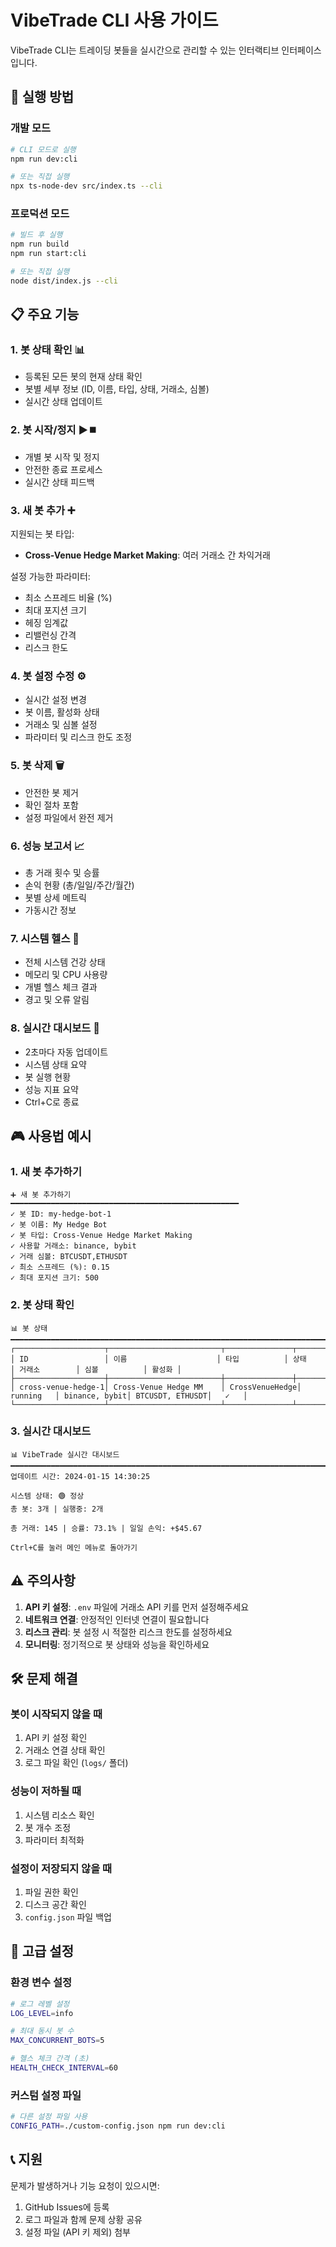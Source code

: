 # VibeTrade CLI 사용 가이드

VibeTrade CLI는 트레이딩 봇들을 실시간으로 관리할 수 있는 인터랙티브 인터페이스입니다.

## 🚀 실행 방법

### 개발 모드
```bash
# CLI 모드로 실행
npm run dev:cli

# 또는 직접 실행
npx ts-node-dev src/index.ts --cli
```

### 프로덕션 모드
```bash
# 빌드 후 실행
npm run build
npm run start:cli

# 또는 직접 실행
node dist/index.js --cli
```

## 📋 주요 기능

### 1. 봇 상태 확인 📊
- 등록된 모든 봇의 현재 상태 확인
- 봇별 세부 정보 (ID, 이름, 타입, 상태, 거래소, 심볼)
- 실시간 상태 업데이트

### 2. 봇 시작/정지 ▶️⏹️
- 개별 봇 시작 및 정지
- 안전한 종료 프로세스
- 실시간 상태 피드백

### 3. 새 봇 추가 ➕
지원되는 봇 타입:
- **Cross-Venue Hedge Market Making**: 여러 거래소 간 차익거래

설정 가능한 파라미터:
- 최소 스프레드 비율 (%)
- 최대 포지션 크기
- 헤징 임계값
- 리밸런싱 간격
- 리스크 한도

### 4. 봇 설정 수정 ⚙️
- 실시간 설정 변경
- 봇 이름, 활성화 상태
- 거래소 및 심볼 설정
- 파라미터 및 리스크 한도 조정

### 5. 봇 삭제 🗑️
- 안전한 봇 제거
- 확인 절차 포함
- 설정 파일에서 완전 제거

### 6. 성능 보고서 📈
- 총 거래 횟수 및 승률
- 손익 현황 (총/일일/주간/월간)
- 봇별 상세 메트릭
- 가동시간 정보

### 7. 시스템 헬스 🏥
- 전체 시스템 건강 상태
- 메모리 및 CPU 사용량
- 개별 헬스 체크 결과
- 경고 및 오류 알림

### 8. 실시간 대시보드 🔄
- 2초마다 자동 업데이트
- 시스템 상태 요약
- 봇 실행 현황
- 성능 지표 요약
- Ctrl+C로 종료

## 🎮 사용법 예시

### 1. 새 봇 추가하기
```
➕ 새 봇 추가하기
━━━━━━━━━━━━━━━━━━━━━━━━━━━━━━━━━━━━━━━━━━━━━━━━━━━
✓ 봇 ID: my-hedge-bot-1
✓ 봇 이름: My Hedge Bot
✓ 봇 타입: Cross-Venue Hedge Market Making
✓ 사용할 거래소: binance, bybit
✓ 거래 심볼: BTCUSDT,ETHUSDT
✓ 최소 스프레드 (%): 0.15
✓ 최대 포지션 크기: 500
```

### 2. 봇 상태 확인
```
📊 봇 상태
━━━━━━━━━━━━━━━━━━━━━━━━━━━━━━━━━━━━━━━━━━━━━━━━━━━━━━━━━━━━━━━━━━━━━━━━━━━━━━━━
┌────────────────────┬─────────────────────────┬───────────────┬────────────┬───────────────┬───────────────┬────────┐
│ ID                 │ 이름                    │ 타입          │ 상태       │ 거래소        │ 심볼          │ 활성화 │
├────────────────────┼─────────────────────────┼───────────────┼────────────┼───────────────┼───────────────┼────────┤
│ cross-venue-hedge-1│ Cross-Venue Hedge MM    │ CrossVenueHedge│ running   │ binance, bybit│ BTCUSDT, ETHUSDT│   ✓   │
└────────────────────┴─────────────────────────┴───────────────┴────────────┴───────────────┴───────────────┴────────┘
```

### 3. 실시간 대시보드
```
📊 VibeTrade 실시간 대시보드
━━━━━━━━━━━━━━━━━━━━━━━━━━━━━━━━━━━━━━━━━━━━━━━━━━━━━━━━━━━━━━━━━━━━━━━━━━━━━━━━
업데이트 시간: 2024-01-15 14:30:25

시스템 상태: 🟢 정상
총 봇: 3개 | 실행중: 2개

총 거래: 145 | 승률: 73.1% | 일일 손익: +$45.67

Ctrl+C를 눌러 메인 메뉴로 돌아가기
```

## ⚠️ 주의사항

1. **API 키 설정**: `.env` 파일에 거래소 API 키를 먼저 설정해주세요
2. **네트워크 연결**: 안정적인 인터넷 연결이 필요합니다
3. **리스크 관리**: 봇 설정 시 적절한 리스크 한도를 설정하세요
4. **모니터링**: 정기적으로 봇 상태와 성능을 확인하세요

## 🛠 문제 해결

### 봇이 시작되지 않을 때
1. API 키 설정 확인
2. 거래소 연결 상태 확인
3. 로그 파일 확인 (`logs/` 폴더)

### 성능이 저하될 때
1. 시스템 리소스 확인
2. 봇 개수 조정
3. 파라미터 최적화

### 설정이 저장되지 않을 때
1. 파일 권한 확인
2. 디스크 공간 확인
3. `config.json` 파일 백업

## 🔧 고급 설정

### 환경 변수 설정
```bash
# 로그 레벨 설정
LOG_LEVEL=info

# 최대 동시 봇 수
MAX_CONCURRENT_BOTS=5

# 헬스 체크 간격 (초)
HEALTH_CHECK_INTERVAL=60
```

### 커스텀 설정 파일
```bash
# 다른 설정 파일 사용
CONFIG_PATH=./custom-config.json npm run dev:cli
```

## 📞 지원

문제가 발생하거나 기능 요청이 있으시면:
1. GitHub Issues에 등록
2. 로그 파일과 함께 문제 상황 공유
3. 설정 파일 (API 키 제외) 첨부